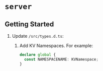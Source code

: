 # `server`

## Getting Started

<!-- TODO
1. Mess around with `@cloudflare/kv-asset-handler`: `cd node_modules/@cloudflare/kv-asset-handler; npm run build`
-->

1.  Update `/src/types.d.ts`:

    1.  Add KV Namespaces. For example:

        ```typescript
        declare global {
          const NAMESPACENAME: KVNamespace;
        }
        ```

